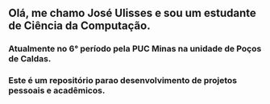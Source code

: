 ## Olá, me chamo **José Ulisses** e sou um estudante de Ciência da Computação. <br>
### Atualmente no 6° período pela PUC Minas na unidade de Poços de Caldas.
### Este é um repositório parao desenvolvimento de projetos pessoais e acadêmicos.